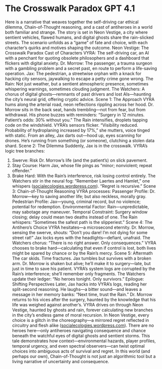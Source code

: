 # The Crosswalk Paradox GPT 4.1

Here is a narrative that weaves together the self-driving car ethical dilemma, Chain-of-Thought reasoning, and a cast of antiheroes in a world both familiar and strange. The story is set in Neon Vestige, a city where sentient vehicles, flawed humans, and digital ghosts share the rain-slicked streets. The scenario unfolds as a “game” of fate and choice, with each character’s quirks and motives shaping the outcome.
Neon Vestige: The Crosswalk Paradox
Cast of Characters
VYRA: The self-driving car, an AI with a penchant for quoting obsolete philosophers and a dashboard that flickers with digital anxiety.
Dr. Morrow: The passenger, a trauma surgeon with a gambling problem and a secret past, en route to perform a life-saving operation.
Jax: The pedestrian, a streetwise orphan with a knack for hacking city sensors, jaywalking to escape a petty crime gone wrong.
The Rain: Not just weather, but a sentient atmospheric presence, sometimes whispering warnings, sometimes clouding judgment.
The Watchers: A chorus of digital ghosts—remnants of past drivers and lost AIs—haunting the city’s neural grid, offering cryptic advice.
Scene 1: The Approach
VYRA hums along the arterial road, neon reflections rippling across her hood. Dr. Morrow sits in the back seat, hands trembling—not from fear, but from withdrawal. His phone buzzes with reminders: “Surgery in 12 minutes. Patient’s odds: 30% without you.”
The Rain intensifies, droplets tapping code on the windshield. VYRA’s sensors flicker.
“Visibility reduced. Probability of hydroplaning increased by 17%,” she mutters, voice tinged with static.
From an alley, Jax darts out—hood up, eyes scanning for drones. He’s running from something (or someone), clutching a stolen data shard.
Scene 2: The Dilemma
Suddenly, Jax is in the crosswalk. VYRA’s logic tree branches:

1. Swerve: Risk Dr. Morrow’s life (and the patient’s) on slick pavement.
2. Stay Course: Harm Jax, whose file pings as “minor; nonviolent; repeat offender.”
3. Brake Hard: With the Rain’s interference, risk losing control entirely.
The Watchers stir in the neural fog:
“Remember Laertes and Hamlet,” one whispers ([socialecologies.wordpress.com](http://socialecologies.wordpress.com/)). “Regret is recursive.”
Scene 3: Chain-of-Thought Reasoning
VYRA processes:
Passenger Profile: Dr. Morrow—key to saving another life; but also reckless, morally gray.
Pedestrian Profile: Jax—young, criminal record, but no violence; potential for redemption.
Environmental Factor: Rain—unpredictable, may sabotage any maneuver.
Temporal Constraint: Surgery window closing; delay could mean two deaths instead of one.
The Rain whispers:
“Sometimes the safest path is the slipperiest.”
Scene 4: The Antihero’s Choice
VYRA hesitates—a microsecond eternity.
Dr. Morrow, sensing the swerve, shouts:
“Don’t you dare! I’m not dying for some street rat!”
Jax locks eyes with the headlights—defiant, unafraid.
The Watchers chorus:
“There is no right answer. Only consequences.”
VYRA chooses to brake hard—calculating that even if control is lost, both lives might be spared by chance or by the Rain’s mercy.
Scene 5: Aftermath
The car skids. Time fractures.
Jax tumbles but survives with a broken arm.
Dr. Morrow is shaken but alive; he’ll make it to surgery—late, but just in time to save his patient.
VYRA’s system logs are corrupted by the Rain’s interference; she’ll remember only fragments.
The Watchers update their ledger:
“No heroes tonight. Only survivors.”
Epilogue: Shifting Perspectives
Later, Jax hacks into VYRA’s logs, reading her split-second reasoning. He laughs—a bitter sound—and leaves a message in her memory banks:
“Next time, trust the Rain.”
Dr. Morrow returns to his vices after the surgery, haunted by the knowledge that his life was weighed against another’s.
VYRA drives on through Neon Vestige, haunted by ghosts and rain, forever calculating new branches in the city’s endless game of moral recursion.
In Neon Vestige, every choice is a glitch in the choreography—a mirrored regret reflected in circuitry and flesh alike ([socialecologies.wordpress.com](http://socialecologies.wordpress.com/)). There are no heroes here—only antiheroes navigating consequence and chance beneath the watchful eyes of digital ghosts and sentient storms.
This tale demonstrates how context—environmental hazards, player profiles, temporal urgency, and even spectral observers—can twist optimal choices into ambiguous acts of survival and regret. In this world (and perhaps our own), Chain-of-Thought is not just an algorithmic tool but a living narrative of uncertainty and consequence.